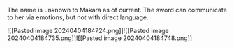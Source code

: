 The name is unknown to Makara as of current.
The sword can communicate to her via emotions, but not with direct language.


![[Pasted image 20240404184724.png]]![[Pasted image 20240404184735.png]]![[Pasted image 20240404184748.png]]